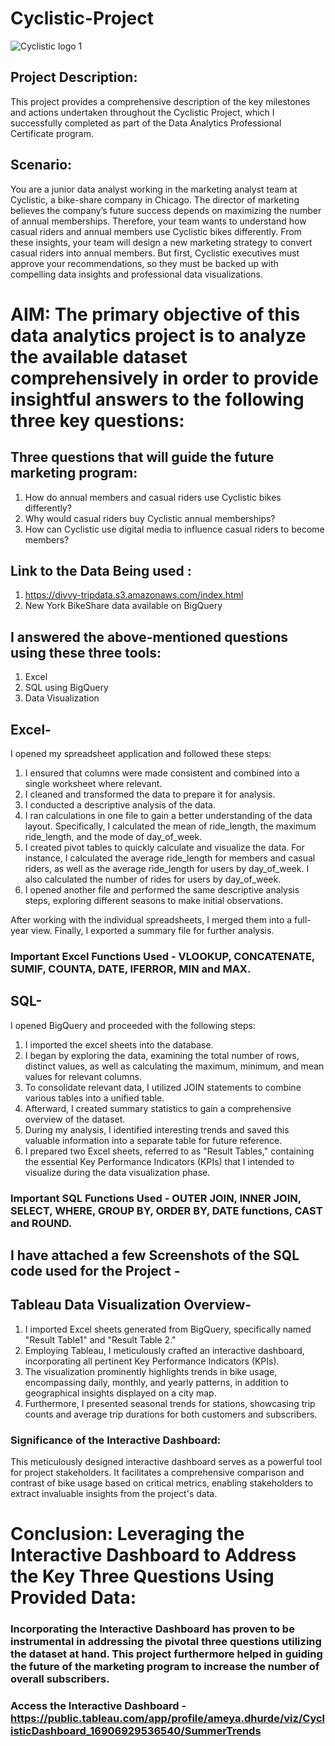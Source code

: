 # Cyclistic-Project

![Cyclistic logo 1](https://github.com/Ameya1393/Cyclistic-Project/assets/84855509/dc3b2f29-dd23-4b9a-8ef6-11e4f940d167)


## Project Description:
This project provides a comprehensive description of the key milestones and actions undertaken throughout the Cyclistic Project, which I successfully completed as part of the Data Analytics Professional Certificate program.

## Scenario: 
You are a junior data analyst working in the marketing analyst team at Cyclistic, a bike-share company in Chicago. The director of
marketing believes the company’s future success depends on maximizing the number of annual memberships. Therefore, your
team wants to understand how casual riders and annual members use Cyclistic bikes differently. From these insights, your team will
design a new marketing strategy to convert casual riders into annual members. But first, Cyclistic executives must approve your
recommendations, so they must be backed up with compelling data insights and professional data visualizations.

# AIM: The primary objective of this data analytics project is to analyze the available dataset comprehensively in order to provide insightful answers to the following three key questions:
## Three questions that will guide the future marketing program:
1. How do annual members and casual riders use Cyclistic bikes differently?
2. Why would casual riders buy Cyclistic annual memberships?
3. How can Cyclistic use digital media to influence casual riders to become members?

## Link to the Data Being used : 
1. https://divvy-tripdata.s3.amazonaws.com/index.html
2. New York BikeShare data available on BigQuery

## I answered the above-mentioned questions using these three tools:
1. Excel
2. SQL using BigQuery
3. Data Visualization

## Excel-
I opened my spreadsheet application and followed these steps:

1. I ensured that columns were made consistent and combined into a single worksheet where relevant.
2. I cleaned and transformed the data to prepare it for analysis.
3. I conducted a descriptive analysis of the data.
4. I ran calculations in one file to gain a better understanding of the data layout. Specifically, I calculated the mean of ride_length, the maximum ride_length, and the mode of day_of_week.
5. I created pivot tables to quickly calculate and visualize the data. For instance, I calculated the average ride_length for members and casual riders, as well as the average ride_length for users by day_of_week. I also calculated the number of rides for users by day_of_week.
6. I opened another file and performed the same descriptive analysis steps, exploring different seasons to make initial observations.

After working with the individual spreadsheets, I merged them into a full-year view.
Finally, I exported a summary file for further analysis.

### Important Excel Functions Used - VLOOKUP, CONCATENATE, SUMIF, COUNTA, DATE, IFERROR, MIN and MAX.

## SQL- 
I opened BigQuery and proceeded with the following steps:

1. I imported the excel sheets into the database.
2. I began by exploring the data, examining the total number of rows, distinct values, as well as calculating the maximum, minimum, and mean values for relevant columns.
3. To consolidate relevant data, I utilized JOIN statements to combine various tables into a unified table.
4. Afterward, I created summary statistics to gain a comprehensive overview of the dataset.
5. During my analysis, I identified interesting trends and saved this valuable information into a separate table for future reference.
6. I prepared two Excel sheets, referred to as "Result Tables," containing the essential Key Performance Indicators (KPIs) that I intended to visualize during the data visualization phase.

### Important SQL Functions Used - OUTER JOIN, INNER JOIN, SELECT, WHERE, GROUP BY, ORDER BY, DATE functions, CAST and ROUND.

## I have attached a few Screenshots of the SQL code used for the Project -


## Tableau Data Visualization Overview-

1. I imported Excel sheets generated from BigQuery, specifically named "Result Table1" and "Result Table 2."
2. Employing Tableau, I meticulously crafted an interactive dashboard, incorporating all pertinent Key Performance Indicators (KPIs).
3. The visualization prominently highlights trends in bike usage, encompassing daily, monthly, and yearly patterns, in addition to geographical insights displayed on a city map.
4. Furthermore, I presented seasonal trends for stations, showcasing trip counts and average trip durations for both customers and subscribers.

### Significance of the Interactive Dashboard:
This meticulously designed interactive dashboard serves as a powerful tool for project stakeholders. It facilitates a comprehensive comparison and contrast of bike usage based on critical metrics, enabling stakeholders to extract invaluable insights from the project's data.


# Conclusion: Leveraging the Interactive Dashboard to Address the Key Three Questions Using Provided Data: 
### Incorporating the Interactive Dashboard has proven to be instrumental in addressing the pivotal three questions utilizing the dataset at hand. This project furthermore helped in guiding the future of the marketing program to increase the number of overall subscribers.

### Access the Interactive Dashboard - https://public.tableau.com/app/profile/ameya.dhurde/viz/CyclisticDashboard_16906929536540/SummerTrends







